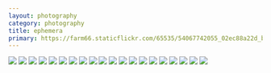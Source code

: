 ```yaml
---
layout: photography
category: photography
title: ephemera
primary: https://farm66.staticflickr.com/65535/54067742055_02ec88a22d_b.jpg
---
```


<div class="gallery">
  <div class="row">
    <div class="column">
      <img src="https://farm66.staticflickr.com/65535/54067742055_02ec88a22d_b.jpg">
      <img src="https://farm66.staticflickr.com/65535/54072442983_72eae2b4fd_b.jpg">
      <img src="https://farm66.staticflickr.com/65535/54068589227_f7bd20f632_b.jpg">
      <img src="https://farm66.staticflickr.com/65535/54067280366_4eae680a60_b.jpg">
      <img src="https://farm66.staticflickr.com/65535/54072014366_9c367733b5_b.jpg">
      <img src="https://farm66.staticflickr.com/65535/54067539403_402a5cab90_b.jpg">
      <img src="https://farm66.staticflickr.com/65535/54069420411_9586766e20_b.jpg">
      <img src="https://farm66.staticflickr.com/65535/54072448779_e1ce549534_b.jpg">
      <img src="https://farm66.staticflickr.com/65535/54072374153_4f8ddf2c76_b.jpg">
      <img src="https://farm66.staticflickr.com/65535/54072572220_5e83c54bb4_b.jpg">
      <img src="https://farm66.staticflickr.com/65535/54069797119_19402f3662_b.jpg">
      <img src="https://farm66.staticflickr.com/65535/54069721073_23769e5424_b.jpg">
      <img src="https://farm66.staticflickr.com/65535/54070044812_a36b448469_b.jpg">
      <img src="https://farm66.staticflickr.com/65535/54071238187_a15b00900c_b.jpg">
      <img src="https://farm66.staticflickr.com/65535/54067280431_4e9ea218c4_b.jpg">
      <img src="https://farm66.staticflickr.com/65535/54067742070_45ed06081c_b.jpg">
      <img src="https://farm66.staticflickr.com/65535/54072341204_2b9d4460a0_b.jpg">
      <img src="https://farm66.staticflickr.com/65535/54072373998_f65c556434_b.jpg">
      <img src="https://farm66.staticflickr.com/65535/54069675518_8d9d077c5f_b.jpg">
      <img src="https://farm66.staticflickr.com/65535/54071131612_315b873e1f_b.jpg">
    </div>
  </div>
</div>
